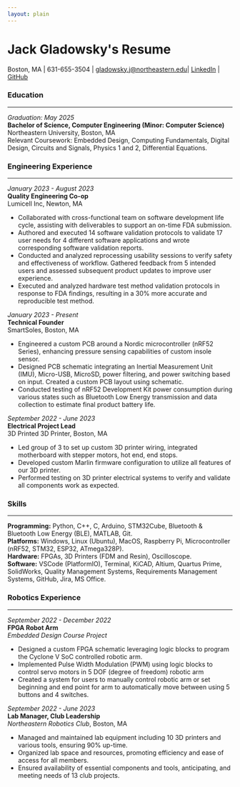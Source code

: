 ```yaml
---
layout: plain
---
```


# Jack Gladowsky's Resume
Boston, MA \| 631-655-3504 \| [gladowsky.j@northeastern.edu](gladowsky.j@northeastern.edu)\| [LinkedIn](https://www.linkedin.com/in/jackgladowsky/) \| [GitHub](https://github.com/jackgladowsky)

### Education
---
*Graduation: May 2025*  
**Bachelor of Science, Computer Engineering (Minor: Computer Science)**  
Northeastern University, Boston, MA  
Relevant Coursework: Embedded Design, Computing Fundamentals, Digital Design, Circuits and Signals, Physics 1 and 2, 
Differential Equations.

### Engineering Experience
---
*January 2023 - August 2023*  
**Quality Engineering Co-op**   
Lumicell Inc, Newton, MA
* Collaborated with cross-functional team on software development life cycle, assisting with deliverables to support an on-time FDA submission.  
* Authored and executed 14 software validation protocols to validate 17 user needs for 4 different software applications 
and wrote corresponding software validation reports.
* Conducted and analyzed reprocessing usability sessions to verify safety and effectiveness of workflow. Gathered 
feedback from 5 intended users and assessed subsequent product updates to improve user experience.
* Executed and analyzed hardware test method validation protocols in response to FDA findings, resulting in a 30% more 
accurate and reproducible test method.  

*January 2023 - Present*  
**Technical Founder**   
SmartSoles, Boston, MA
* Engineered a custom PCB around a Nordic microcontroller (nRF52 Series), enhancing pressure sensing capabilities of 
custom insole sensor.
* Designed PCB schematic integrating an Inertial Measurement Unit (IMU), Micro-USB, MicroSD, power filtering, and 
power switching based on input. Created a custom PCB layout using schematic. 
* Conducted testing of nRF52 Development Kit power consumption during various states such as Bluetooth Low Energy 
transmission and data collection to estimate final product battery life.  

*September 2022 - June 2023*  
**Electrical Project Lead**   
3D Printed 3D Printer, Boston, MA
* Led group of 3 to set up custom 3D printer wiring, integrated motherboard with stepper motors, hot end, end stops.
* Developed custom Marlin firmware configuration to utilize all features of our 3D printer. 
* Performed testing on 3D printer electrical systems to verify and validate all components work as expected.  

### Skills
---
**Programming:** Python, C++, C, Arduino, STM32Cube, Bluetooth & Bluetooth Low Energy (BLE), MATLAB, Git.  
**Platforms:** Windows, Linux (Ubuntu), MacOS, Raspberry Pi, Microcontroller (nRF52, STM32, ESP32, ATmega328P).  
**Hardware:** FPGAs, 3D Printers (FDM and Resin), Oscilloscope.  
**Software:** VSCode (PlatformIO), Terminal, KiCAD, Altium, Quartus Prime, SolidWorks, Quality Management Systems, 
Requirements Management Systems, GitHub, Jira, MS Office. 

### Robotics Experience
---
*September 2022 - December 2022*  
**FPGA Robot Arm**   
*Embedded Design Course Project*
* Designed a custom FPGA schematic leveraging logic blocks to program the Cyclone V SoC controlled robotic arm.  
* Implemented Pulse Width Modulation (PWM) using logic blocks to control servo motors in 5 DOF (degree of freedom) 
robotic arm
* Created a system for users to manually control robotic arm or set beginning and end point for arm to automatically 
move between using 5 buttons and 4 switches. 

*September 2022 - June 2023*  
**Lab Manager, Club Leadership**  
*Northeastern Robotics Club*, Boston, MA
* Managed and maintained lab equipment including 10 3D printers and various tools, ensuring 90% up-time.
* Organized lab space and resources, promoting efficiency and ease of access for all members.
* Ensured availability of essential components and tools, anticipating, and meeting needs of 13 club projects.